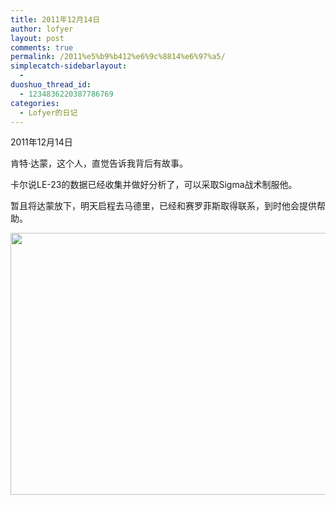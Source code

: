 ```yaml
---
title: 2011年12月14日
author: lofyer
layout: post
comments: true
permalink: /2011%e5%b9%b412%e6%9c%8814%e6%97%a5/
simplecatch-sidebarlayout:
  - 
duoshuo_thread_id:
  - 1234836220387786769
categories:
  - Lofyer的日记
---
```

2011年12月14日

肯特·达蒙，这个人，直觉告诉我背后有故事。

卡尔说LE-23的数据已经收集并做好分析了，可以采取Sigma战术制服他。

暂且将达蒙放下，明天启程去马德里，已经和赛罗菲斯取得联系，到时他会提供帮助。

[<img class="alignnone size-full wp-image-688" title="683" src="http://lofyer.org/wp-content/uploads/2011/12/683.jpg" alt="" width="634" height="419" />][1]

 [1]: http://lofyer.org/wp-content/uploads/2011/12/683.jpg